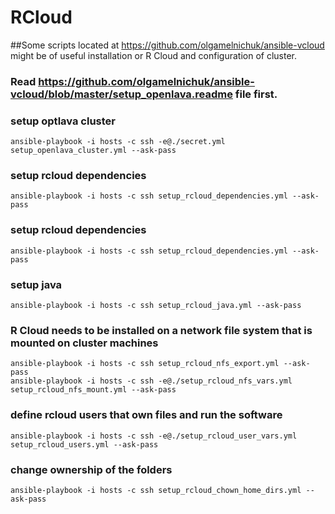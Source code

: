 # RCloud

##Some scripts located at https://github.com/olgamelnichuk/ansible-vcloud might be of useful installation or R Cloud and configuration of cluster.

### Read https://github.com/olgamelnichuk/ansible-vcloud/blob/master/setup_openlava.readme file first.
### setup optlava cluster
```
ansible-playbook -i hosts -c ssh -e@./secret.yml setup_openlava_cluster.yml --ask-pass
```

### setup rcloud dependencies
```
ansible-playbook -i hosts -c ssh setup_rcloud_dependencies.yml --ask-pass
```

### setup rcloud dependencies
```
ansible-playbook -i hosts -c ssh setup_rcloud_dependencies.yml --ask-pass
```

### setup java
```
ansible-playbook -i hosts -c ssh setup_rcloud_java.yml --ask-pass
```

### R Cloud needs to be installed on a network file system that is mounted on cluster machines
```
ansible-playbook -i hosts -c ssh setup_rcloud_nfs_export.yml --ask-pass
ansible-playbook -i hosts -c ssh -e@./setup_rcloud_nfs_vars.yml setup_rcloud_nfs_mount.yml --ask-pass
```

### define rcloud users that own files and run the software
```
ansible-playbook -i hosts -c ssh -e@./setup_rcloud_user_vars.yml setup_rcloud_users.yml --ask-pass
```

### change ownership of the folders
```
ansible-playbook -i hosts -c ssh setup_rcloud_chown_home_dirs.yml --ask-pass
```


